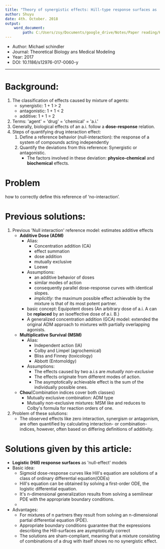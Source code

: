 ```yaml
---
title: "Theory of synergistic effects: Hill-type response surfaces as 'null-interaction' models for mixtures"
author: Shuyu
date: 4th. October. 2018
output:
    word_document:
        path: C:/Users/zsy/Documents/google_drive/Notes/Paper reading/Hill-type response surfaces.docx
---
```


* Author: Michael schindler
* Journal: Theoretical Biology ans Medical Modeling
* Year: 2017
* DOI: 10.1186/s12976-017-0060-y

---
# Background:
1. The classification of effects caused by mixture of agents:
    * synergistic: 1 + 1 > 2
    * antagonistic: 1 + 1 < 2
    * additive: 1 + 1 = 2
2. Terms: 'agent' = 'drug' = 'chemical' = 'a.i.'
3. Generally, biological effects of an a.i. follow a **dose-response** relation.
4. Steps of quantifying drug interaction effect:
    1. Define a reference behavior (null-interaction): the response of a system of compounds acting independently
    2. Quantify the deviations from this reference: Synergistic or antagonistic.
        * The factors involved in these deviation: **physico-chemical** and **biochemical** effects.

# Problem
how to correctly define this reference of ‘no-interaction’.

# Previous solutions:
1. Previous 'Null interaction' reference model: estimates additive effects
    * **Additive Dose (ADM)**
        * Alias:
            * Concentration addition (CA) 
            * effect summation
            * dose addition 
            * mutually exclusive
            * Loewe
        * Assumptions:
            * an additive behavior of doses
            * similar modes of action 
            * consequently parallel dose-response curves with identical slopes.
            * _implicitly_: the maximum possible effect achievable by the mixture is that of its most potent partner.
        * basic concept: Equipotent doses (An arbitrary dose of a.i. A can be **replaced** by an isoeffective dose of a.i. B.) 
        * A generalized concentration addition (GCA) model: extended the original ADM approach to mixtures with partially overlapping agonists.
    * **Multiplicative Survival (MSM)**
        * Alias:
            * Independent action (IA) 
            * Colby and Limpel (agrochemical)
            * Bliss and Finney (toxicology)
            * Abbott (Entomoldgy)
        * Assumptions:
            * The effects caused by two a.i.s are _mutually non-exclusive_
            * The effects originate from different modes of action.
            * The asymptotically achievable effect is the sum of the individually possible ones.
    * **Chou**(Combination indices cover both classes)
        * Mutually exclusive combination: ADM type
        * Mutually non-exclusive mixtures: MSM like and reduces to Colby's formula for reaction orders of one.
2. Problem of these solutions:
    * The observed effects like zero interaction, synergism or antagonism, are often quantified by calculating interaction- or combination-indices, however, often based on differing definitions of additivity.

# Solutions given by this article:
* **Logistic (Hill) response surfaces** as 'null-effect' models
* Basic idea:
    * Sigmoid dose-response curves like Hill's equation are solutions of a class of ordinary differential equation(ODEs)
    * Hill's equation can be obtained by solving a first-order ODE, the logistic differential equation.
    * It's n-dimensional generalization results from solving a semilinear PDE with the appropriate boundary conditions.
    * 
* Advantages:
    * For mixtures of n partners they result from solving an n-dimensional partial differential equation (PDE).
    * Appropriate boundary conditions guarantee that the expressions describing the Hill-surfaces are asymptotically correct
    * The solutions are sham-compliant, meaning that a mixture consisting of combinations of a drug with itself shows no no synergistic effect.
